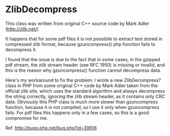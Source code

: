 ZlibDecompress
==============

This class was written from original C++ source code by Mark Adler (http://zlib.net/)

It happens that for some pdf files it is not possibile to extract text stored in compressed zlib format, because gzuncompress() php function fails to decompress it.

I found that the issue is due to the fact that in some cases, in the gzipped pdf stream, the zlib stream header (see RFC 1950) is missing or invalid, and this is the reason why gzuncompress() function cannot decompress data.

Here's my workaround to fix the problem: I wrote a new ZlibDecompress? class in PHP from some original C++ code by Mark Adler taken from the official zlib site, which uses the standard algorithm and always decompress the string correctly, ignoring the zlib stream header, as it contains only CRC data. Obviously this PHP class is much more slower than gzuncompress function, because it is not compiled, so I use it only when gzuncompress fails. For pdf files this happens only in a few cases, so this is a good compromise for me.

Ref. http://bugs.php.net/bug.php?id=39616
